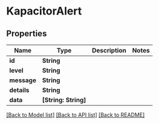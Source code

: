 # KapacitorAlert

## Properties

Name | Type | Description | Notes
------------ | ------------- | ------------- | -------------
**id** | **String** |  | 
**level** | **String** |  | 
**message** | **String** |  | 
**details** | **String** |  | 
**data** | **[String: String]** |  | 

[[Back to Model list]](../README.md#documentation-for-models) [[Back to API list]](../README.md#documentation-for-api-endpoints) [[Back to README]](../README.md)


